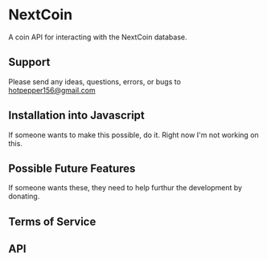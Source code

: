 # NextCoin
A coin API for interacting with the NextCoin database.

## Support
Please send any ideas, questions, errors, or bugs to hotpepper156@gmail.com

## Installation into Javascript
If someone wants to make this possible, do it. Right now I'm not working on this.

## Possible Future Features
If someone wants these, they need to help furthur the development by donating.

## Terms of Service


## API
